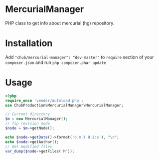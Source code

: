 MercurialManager
================

PHP class to get info about mercurial (hg) repository.

Installation
============

Add `"chub/mercurial-manager": "dev-master"` to `require` section of your `composer.json` and run `php composer.phar update`

Usage
=====

``` php
<?php
require_once 'vendor/autoload.php';
use ChubProduction\MercurialManager\MercurialManager;

// Current directory
$m = new MercurialManager();
// Tip revision node
$node = $m->getNode();

echo $node->getDate()->format('d.m.Y H:i:s'), "\n";
echo $node->getAuthor();
// Get modified files
var_dump($node->getFiles('M'));
```
